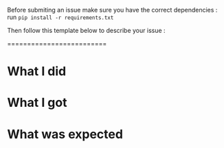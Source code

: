Before submiting an issue make sure you have the correct dependencies : run `pip install -r requirements.txt`

Then follow this template below to describe your issue :

=========================

# What I did

# What I got

# What was expected


